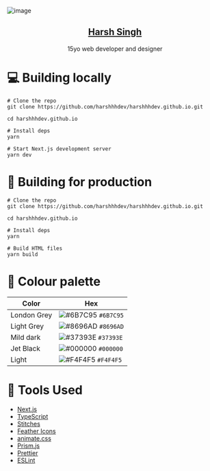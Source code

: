 ![image](https://user-images.githubusercontent.com/69592270/119919017-87f4b580-bf37-11eb-9567-92b86338c4e9.png)

<p align="center">
  <a href="https://harshhhdev.github.io/">
    <h2 align="center">Harsh Singh</h2>
  </a>
</p> 
<p align="center">15yo web developer and designer</p>

# 💻 Building locally

```shell
# Clone the repo
git clone https://github.com/harshhhdev/harshhhdev.github.io.git

cd harshhhdev.github.io

# Install deps
yarn

# Start Next.js development server
yarn dev
```

# 🚀 Building for production

```shell
# Clone the repo
git clone https://github.com/harshhhdev/harshhhdev.github.io.git

cd harshhhdev.github.io

# Install deps
yarn

# Build HTML files
yarn build
```

# 🎨 Colour palette

| Color       | Hex                                                                |
| ----------- | ------------------------------------------------------------------ |
| London Grey | ![#6B7C95](https://via.placeholder.com/10/6B7C95?text=+) `#6B7C95` |
| Light Grey  | ![#8696AD](https://via.placeholder.com/10/8696AD?text=+) `#8696AD` |
| Mild dark   | ![#37393E](https://via.placeholder.com/10/37393E?text=+) `#37393E` |
| Jet Black   | ![#000000](https://via.placeholder.com/10/000000?text=+) `#000000` |
| Light       | ![#F4F4F5](https://via.placeholder.com/10/F4F4F5?text=+) `#F4F4F5` |

# 🔨 Tools Used

- [Next.js](https://nextjs.org/)
- [TypeScript](https://typescriptlang.org)
- [Stitches](https://stitches.dev/)
- [Feather Icons](https://feathericons.com/)
- [animate.css](https://animate.style/)
- [Prism.js](https://prismjs.com/)
- [Prettier](https://prettier.io)
- [ESLint](https://eslint.io)
